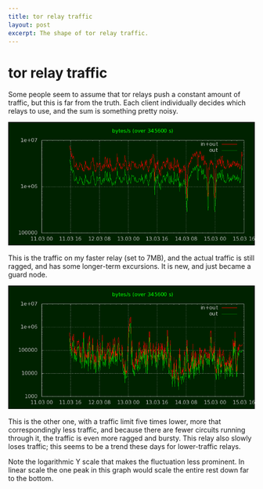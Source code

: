 ```yaml
---
title: tor relay traffic
layout: post
excerpt: The shape of tor relay traffic.
---
```


# tor relay traffic

Some people seem to assume that tor relays push a constant amount
of traffic, but this is far from the truth. Each client individually
decides which relays to use, and the sum is something pretty noisy.

<div align='center'><img src='/images/f-trfl-345600s.png'></div>

This is the traffic on my faster relay (set to 7MB), and the
actual traffic is still ragged, and has some longer-term
excursions. It is new, and just became a guard node.

<div align='center'><img src='/images/q-trfl-345600s.png'></div>

This is the other one, with a traffic limit five times lower,
more that correspondingly less traffic, and because there are
fewer circuits running through it, the traffic is even more
ragged and bursty. This relay also slowly loses traffic;
this seems to be a trend these days for lower-traffic relays.

Note the logarithmic Y scale that makes the fluctuation less
prominent. In linear scale the one peak in this graph would
scale the entire rest down far to the bottom.
